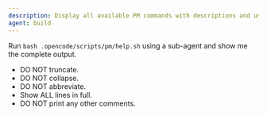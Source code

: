 ```yaml
---
description: Display all available PM commands with descriptions and usage examples
agent: build
---
```


Run `bash .opencode/scripts/pm/help.sh` using a sub-agent and show me the complete output.

- DO NOT truncate.
- DO NOT collapse.
- DO NOT abbreviate.
- Show ALL lines in full.
- DO NOT print any other comments.